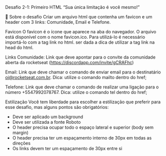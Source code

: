 Desafio 2-1: Primeiro HTML
“Sua única limitação é você mesmo!”

🚀 Sobre o desafio
Criar um arquivo html que contenha um favicon e um header com 3 links: Comunidade, Email e Telefone.

Favicon
O favicon é o ícone que aparece na aba do navegador. O arquivo está disponível com o nome favicon.ico. Para utilizá-lo é necessário importá-lo com a tag link no html. ser dada a dica de utilizar a tag link na head do html.

<link rel="icon" href="favicon.ico" type="image/x-icon" />

Links
Comunidade: Link que deve apontar para o convite da comunidade aberta da rocketseat (https://discordapp.com/invite/gCRAFhc)

Email: Link que deve chamar o comando de enviar email para o destinatário oi@rocketseat.com.br. Dica: utilize o comando mailto dentro do href;

Telefone: Link que deve chamar o comando de realizar uma ligação para o número +5547992078767. Dica: utilize o comando tel dentro do href;

Estilização
Você tem liberdade para escolher a estilização que preferir para esse desafio, mas alguns pontos são obrigatórios:

* Deve ser aplicado um background
* Deve ser utilizada a fonte Roboto
* O header precisa ocupar todo o espaço lateral e superior (body sem margin)
* O header precisa ter um espaçamento interno de 30px em todas as direções
* Os links devem ter um espaçamento de 30px entre si